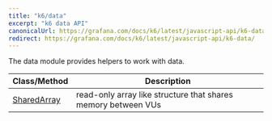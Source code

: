 ```yaml
---
title: "k6/data"
excerpt: "k6 data API"
canonicalUrl: https://grafana.com/docs/k6/latest/javascript-api/k6-data/
redirect: https://grafana.com/docs/k6/latest/javascript-api/k6-data/
---
```


The data module provides helpers to work with data.

| Class/Method | Description |
| ----- | ----------- |
| [SharedArray](/javascript-api/k6-data/sharedarray) | read-only array like structure that shares memory between VUs |
